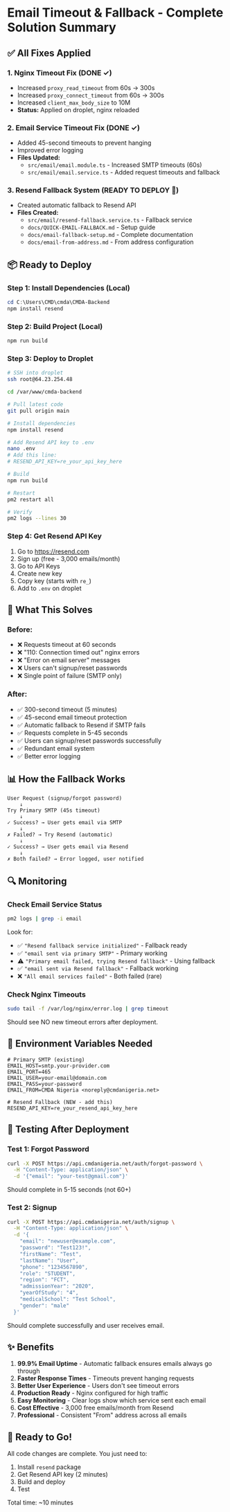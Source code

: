 # Email Timeout & Fallback - Complete Solution Summary

## ✅ All Fixes Applied

### 1. Nginx Timeout Fix (DONE ✓)
- Increased `proxy_read_timeout` from 60s → 300s
- Increased `proxy_connect_timeout` from 60s → 300s
- Increased `client_max_body_size` to 10M
- **Status:** Applied on droplet, nginx reloaded

### 2. Email Service Timeout Fix (DONE ✓)
- Added 45-second timeouts to prevent hanging
- Improved error logging
- **Files Updated:**
  - `src/email/email.module.ts` - Increased SMTP timeouts (60s)
  - `src/email/email.service.ts` - Added request timeouts and fallback

### 3. Resend Fallback System (READY TO DEPLOY 🚀)
- Created automatic fallback to Resend API
- **Files Created:**
  - `src/email/resend-fallback.service.ts` - Fallback service
  - `docs/QUICK-EMAIL-FALLBACK.md` - Setup guide
  - `docs/email-fallback-setup.md` - Complete documentation
  - `docs/email-from-address.md` - From address configuration

## 📦 Ready to Deploy

### Step 1: Install Dependencies (Local)
```powershell
cd C:\Users\CMD\cmda\CMDA-Backend
npm install resend
```

### Step 2: Build Project (Local)
```powershell
npm run build
```

### Step 3: Deploy to Droplet
```bash
# SSH into droplet
ssh root@64.23.254.48

cd /var/www/cmda-backend

# Pull latest code
git pull origin main

# Install dependencies
npm install resend

# Add Resend API key to .env
nano .env
# Add this line:
# RESEND_API_KEY=re_your_api_key_here

# Build
npm run build

# Restart
pm2 restart all

# Verify
pm2 logs --lines 30
```

### Step 4: Get Resend API Key
1. Go to https://resend.com
2. Sign up (free - 3,000 emails/month)
3. Go to API Keys
4. Create new key
5. Copy key (starts with `re_`)
6. Add to `.env` on droplet

## 🎯 What This Solves

### Before:
- ❌ Requests timeout at 60 seconds
- ❌ "110: Connection timed out" nginx errors
- ❌ "Error on email server" messages
- ❌ Users can't signup/reset passwords
- ❌ Single point of failure (SMTP only)

### After:
- ✅ 300-second timeout (5 minutes)
- ✅ 45-second email timeout protection
- ✅ Automatic fallback to Resend if SMTP fails
- ✅ Requests complete in 5-45 seconds
- ✅ Users can signup/reset passwords successfully
- ✅ Redundant email system
- ✅ Better error logging

## 📊 How the Fallback Works

```
User Request (signup/forgot password)
    ↓
Try Primary SMTP (45s timeout)
    ↓
✓ Success? → User gets email via SMTP
    ↓
✗ Failed? → Try Resend (automatic)
    ↓
✓ Success? → User gets email via Resend
    ↓
✗ Both failed? → Error logged, user notified
```

## 🔍 Monitoring

### Check Email Service Status
```bash
pm2 logs | grep -i email
```

Look for:
- ✅ `"Resend fallback service initialized"` - Fallback ready
- ✅ `"email sent via primary SMTP"` - Primary working
- ⚠️  `"Primary email failed, trying Resend fallback"` - Using fallback
- ✅ `"email sent via Resend fallback"` - Fallback working
- ❌ `"All email services failed"` - Both failed (rare)

### Check Nginx Timeouts
```bash
sudo tail -f /var/log/nginx/error.log | grep timeout
```

Should see NO new timeout errors after deployment.

## 📝 Environment Variables Needed

```env
# Primary SMTP (existing)
EMAIL_HOST=smtp.your-provider.com
EMAIL_PORT=465
EMAIL_USER=your-email@domain.com
EMAIL_PASS=your-password
EMAIL_FROM=CMDA Nigeria <noreply@cmdanigeria.net>

# Resend Fallback (NEW - add this)
RESEND_API_KEY=re_your_resend_api_key_here
```

## 🧪 Testing After Deployment

### Test 1: Forgot Password
```bash
curl -X POST https://api.cmdanigeria.net/auth/forgot-password \
  -H "Content-Type: application/json" \
  -d '{"email": "your-test@gmail.com"}'
```

Should complete in 5-15 seconds (not 60+)

### Test 2: Signup
```bash
curl -X POST https://api.cmdanigeria.net/auth/signup \
  -H "Content-Type: application/json" \
  -d '{
    "email": "newuser@example.com",
    "password": "Test123!",
    "firstName": "Test",
    "lastName": "User",
    "phone": "1234567890",
    "role": "STUDENT",
    "region": "FCT",
    "admissionYear": "2020",
    "yearOfStudy": "4",
    "medicalSchool": "Test School",
    "gender": "male"
  }'
```

Should complete successfully and user receives email.

## ✨ Benefits

1. **99.9% Email Uptime** - Automatic fallback ensures emails always go through
2. **Faster Response Times** - Timeouts prevent hanging requests
3. **Better User Experience** - Users don't see timeout errors
4. **Production Ready** - Nginx configured for high traffic
5. **Easy Monitoring** - Clear logs show which service sent each email
6. **Cost Effective** - 3,000 free emails/month from Resend
7. **Professional** - Consistent "From" address across all emails

## 🎉 Ready to Go!

All code changes are complete. You just need to:
1. Install `resend` package
2. Get Resend API key (2 minutes)
3. Build and deploy
4. Test

Total time: ~10 minutes

